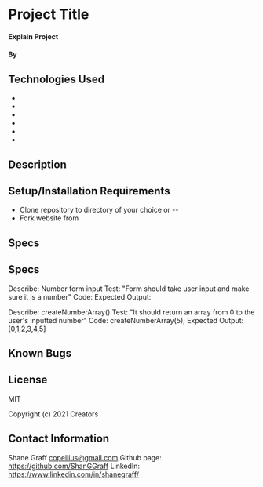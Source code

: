 # Project Title

#### Explain Project

#### By 

## Technologies Used

* 
* 
* 
* 
* 
* 

## Description



## Setup/Installation Requirements

* Clone repository to directory of your choice or --
* Fork website from 

## Specs

## Specs

Describe: Number form input
Test: "Form should take user input and make sure it is a number"
Code: 
Expected Output: 

Describe: createNumberArray()
Test: "It should return an array from 0 to the user's inputted number" 
Code: createNumberArray(5); 
Expected Output: [0,1,2,3,4,5]


## Known Bugs


## License
MIT

Copyright (c) 2021 Creators 

## Contact Information
Shane Graff <copellius@gmail.com>
Github page: https://github.com/ShanGGraff
LinkedIn: https://www.linkedin.com/in/shanegraff/